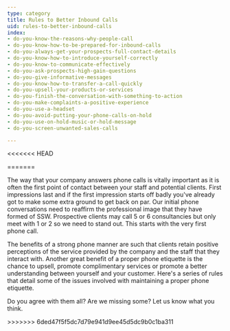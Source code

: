 ```yaml
---
type: category
title: Rules to Better Inbound Calls
uid: rules-to-better-inbound-calls
index:
- do-you-know-the-reasons-why-people-call
- do-you-know-how-to-be-prepared-for-inbound-calls
- do-you-always-get-your-prospects-full-contact-details
- do-you-know-how-to-introduce-yourself-correctly
- do-you-know-to-communicate-effectively
- do-you-ask-prospects-high-gain-questions
- do-you-give-informative-messages
- do-you-know-how-to-transfer-a-call-quickly
- do-you-upsell-your-products-or-services
- do-you-finish-the-conversation-with-something-to-action
- do-you-make-complaints-a-positive-experience
- do-you-use-a-headset
- do-you-avoid-putting-your-phone-calls-on-hold
- do-you-use-on-hold-music-or-hold-message
- do-you-screen-unwanted-sales-calls

---
```

<<<<<<< HEAD

=======
<p>The way that your company answers phone calls is vitally important as it is often the first point of contact between your staff and potential clients. First impressions last and if the first impression starts off badly you've already got to make some extra ground to get back on par. Our initial phone conversations need to reaffirm the professional image that they have formed of SSW. Prospective clients may call 5 or 6 consultancies but only meet with 1 or 2 so we need to stand out. This starts with the very first phone call.</p><p>The benefits of a strong phone manner are such that clients retain positive perceptions of the service provided by the company and the staff that they interact with. Another great benefit of a proper phone etiquette is the chance to upsell, promote complimentary services or promote a better understanding between yourself and your customer. Here's a series of rules that detail some of the issues involved with maintaining a proper phone etiquette.</p><p>Do you agree with them all? Are we missing some?&#160;Let us know&#160;what you think.​​<br></p>
>>>>>>> 6ded47f5f5dc7d79e941d9ee45d5dc9b0c1ba311


